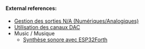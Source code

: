 <h4>External references:</h4>
    <ul>
    <li>
        <a href="https://esp32.arduino-forth.com/article/DAC_DAoutput">Gestion des sorties N/A (Numériques/Analogiques)</a>
    </li>
    <li>
        <a href="https://esp32.arduino-forth.com/article/DAC_usage">Utilisation des canaux DAC</a>
    </li>
    <li>
        <span>Music / Musique</span>
        <ul>
            <li>
                <a href="https://esp32.arduino-forth.com/article/DAC_music_syntheseSonore">Synthèse sonore avec ESP32Forth</a>
            </li>
        </ul>
    </li>
</ul>
